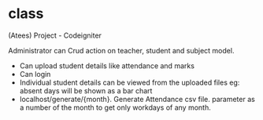 # class
(Atees) Project - Codeigniter

Administrator can Crud action on teacher, student and subject model.
  - Can upload student details like attendance and marks
  - Can login
  - Individual student details can be viewed from the uploaded files eg: absent days will be shown as a bar chart
  - localhost/generate/{month}. Generate Attendance csv file. parameter as a number of the month to get only workdays of any month.
